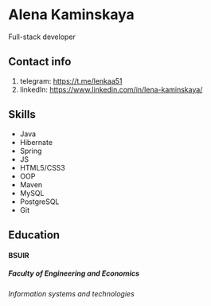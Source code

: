 # Alena Kaminskaya
Full-stack developer
## Contact info 
1. telegram: https://t.me/lenkaa51
2. linkedIn: https://www.linkedin.com/in/lena-kaminskaya/
## Skills 
- Java
- Hibernate 
- Spring
- JS
- HTML5/CSS3
- OOP
- Maven
- MySQL
- PostgreSQL
- Git
## Education
#### BSUIR
##### Faculty of Engineering and Economics
###### Information systems and technologies

